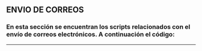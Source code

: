 ## ENVIO DE CORREOS

### En esta sección se encuentran los scripts relacionados con el envío de correos electrónicos. A continuación el código:
___
